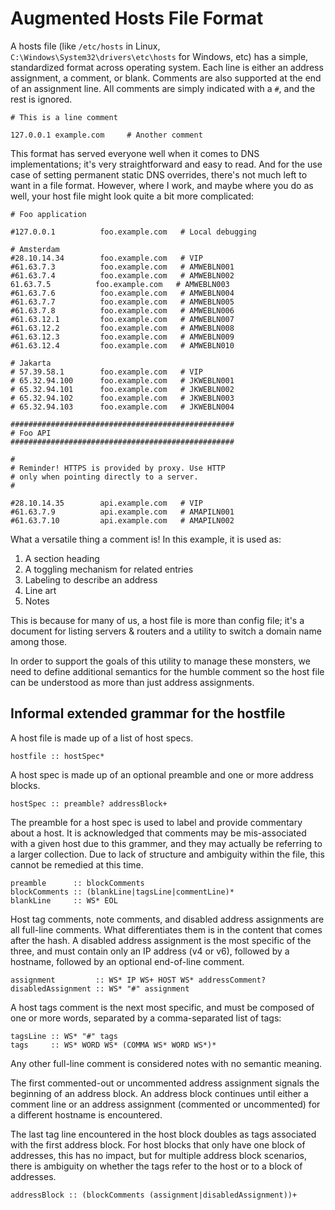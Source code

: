 # Augmented Hosts File Format

A hosts file (like `/etc/hosts` in Linux, `C:\Windows\System32\drivers\etc\hosts` for Windows, etc) has a simple, 
standardized format across operating system. Each line is either an address assignment, a comment, or blank. Comments 
are also supported at the end of an assignment line. All comments are simply indicated with a `#`, and the rest is
ignored.

```
# This is a line comment

127.0.0.1 example.com     # Another comment
```

This format has served everyone well when it comes to DNS implementations; it's very straightforward and easy to read.
And for the use case of setting permanent static DNS overrides, there's not much left to want in a file format.
However, where I work, and maybe where you do as well, your host file might look quite a bit more complicated:

```
# Foo application

#127.0.0.1          foo.example.com   # Local debugging

# Amsterdam
#28.10.14.34        foo.example.com   # VIP
#61.63.7.3          foo.example.com   # AMWEBLN001
#61.63.7.4          foo.example.com   # AMWEBLN002
61.63.7.5          foo.example.com   # AMWEBLN003
#61.63.7.6          foo.example.com   # AMWEBLN004
#61.63.7.7          foo.example.com   # AMWEBLN005
#61.63.7.8          foo.example.com   # AMWEBLN006
#61.63.12.1         foo.example.com   # AMWEBLN007
#61.63.12.2         foo.example.com   # AMWEBLN008
#61.63.12.3         foo.example.com   # AMWEBLN009
#61.63.12.4         foo.example.com   # AMWEBLN010

# Jakarta
# 57.39.58.1        foo.example.com   # VIP
# 65.32.94.100      foo.example.com   # JKWEBLN001
# 65.32.94.101      foo.example.com   # JKWEBLN002
# 65.32.94.102      foo.example.com   # JKWEBLN003
# 65.32.94.103      foo.example.com   # JKWEBLN004

##################################################
# Foo API
##################################################

#
# Reminder! HTTPS is provided by proxy. Use HTTP
# only when pointing directly to a server.
# 

#28.10.14.35        api.example.com   # VIP
#61.63.7.9          api.example.com   # AMAPILN001
#61.63.7.10         api.example.com   # AMAPILN002
```

What a versatile thing a comment is! In this example, it is used as:

1. A section heading
2. A toggling mechanism for related entries
3. Labeling to describe an address
4. Line art
5. Notes

This is because for many of us, a host file is more than config file; it's a document for listing servers & routers
and a utility to switch a domain name among those.

In order to support the goals of this utility to manage these monsters, we need to define additional semantics for the
humble comment so the host file can be understood as more than just address assignments.

## Informal extended grammar for the hostfile

A host file is made up of a list of host specs.

```
hostfile :: hostSpec*
```

A host spec is made up of an optional preamble and one or more address blocks.

```
hostSpec :: preamble? addressBlock+
```

The preamble for a host spec is used to label and provide commentary about a host. It is acknowledged that comments
may be mis-associated with a given host due to this grammer, and they may actually be referring to a larger collection.
Due to lack of structure and ambiguity within the file, this cannot be remedied at this time.

```
preamble      :: blockComments
blockComments :: (blankLine|tagsLine|commentLine)*
blankLine     :: WS* EOL
```

Host tag comments, note comments, and disabled address assignments are all full-line comments. What differentiates them
is in the content that comes after the hash. A disabled address assignment is the most specific of the three, and must
contain only an IP address (v4 or v6), followed by a hostname, followed by an optional end-of-line comment.

```
assignment         :: WS* IP WS+ HOST WS* addressComment?
disabledAssignment :: WS* "#" assignment
```

A host tags comment is the next most specific, and must be composed of one or more words, separated by a comma-separated
list of tags:

```
tagsLine :: WS* "#" tags
tags     :: WS* WORD WS* (COMMA WS* WORD WS*)*
```

Any other full-line comment is considered notes with no semantic meaning.

The first commented-out or uncommented address assignment signals the beginning of an address block. An address block
continues until either a comment line or an address assignment (commented or uncommented) for a different hostname is
encountered.

The last tag line encountered in the host block doubles as tags associated with the first address block. For
host blocks that only have one block of addresses, this has no impact, but for multiple address block scenarios, there 
is ambiguity on whether the tags refer to the host or to a block of addresses.

```
addressBlock :: (blockComments (assignment|disabledAssignment))+
```

